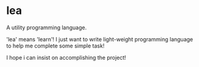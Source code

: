 # lea

A utility programming language.

'lea' means 'learn'! I just want to write light-weight programming language to help me complete some simple task!

I hope i can insist on accomplishing the project!
